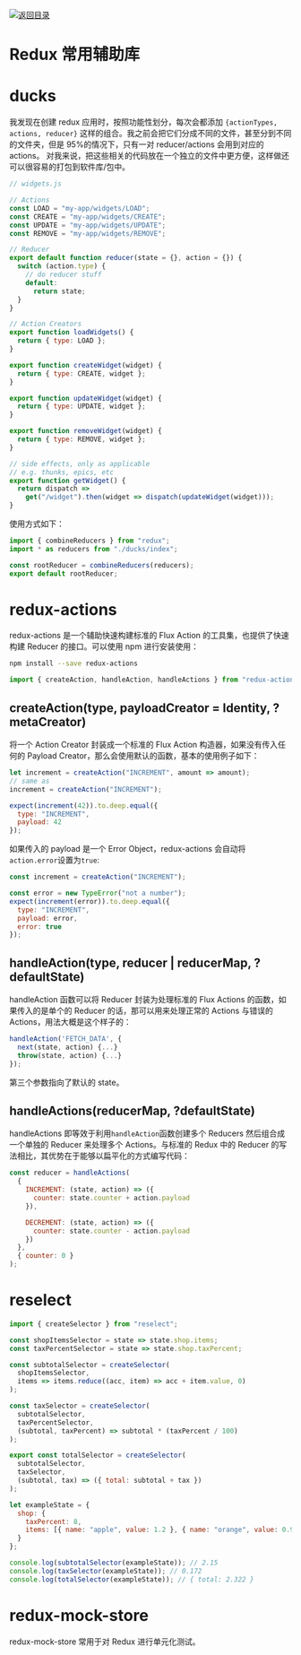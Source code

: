 [![返回目录](https://i.postimg.cc/50XLzC7C/image.png)](https://parg.co/UGZ)

# Redux 常用辅助库

# ducks

我发现在创建 redux 应用时，按照功能性划分，每次会都添加 `{actionTypes, actions, reducer}` 这样的组合。我之前会把它们分成不同的文件，甚至分到不同的文件夹，但是 95%的情况下，只有一对 reducer/actions 会用到对应的 actions。 对我来说，把这些相关的代码放在一个独立的文件中更方便，这样做还可以很容易的打包到软件库/包中。

```js
// widgets.js

// Actions
const LOAD = "my-app/widgets/LOAD";
const CREATE = "my-app/widgets/CREATE";
const UPDATE = "my-app/widgets/UPDATE";
const REMOVE = "my-app/widgets/REMOVE";

// Reducer
export default function reducer(state = {}, action = {}) {
  switch (action.type) {
    // do reducer stuff
    default:
      return state;
  }
}

// Action Creators
export function loadWidgets() {
  return { type: LOAD };
}

export function createWidget(widget) {
  return { type: CREATE, widget };
}

export function updateWidget(widget) {
  return { type: UPDATE, widget };
}

export function removeWidget(widget) {
  return { type: REMOVE, widget };
}

// side effects, only as applicable
// e.g. thunks, epics, etc
export function getWidget() {
  return dispatch =>
    get("/widget").then(widget => dispatch(updateWidget(widget)));
}
```

使用方式如下：

```js
import { combineReducers } from "redux";
import * as reducers from "./ducks/index";

const rootReducer = combineReducers(reducers);
export default rootReducer;
```

# redux-actions

redux-actions 是一个辅助快速构建标准的 Flux Action 的工具集，也提供了快速构建 Reducer 的接口。可以使用 npm 进行安装使用：

```sh
npm install --save redux-actions
```

```js
import { createAction, handleAction, handleActions } from "redux-actions";
```

## createAction(type, payloadCreator = Identity, ?metaCreator)

将一个 Action Creator 封装成一个标准的 Flux Action 构造器，如果没有传入任何的 Payload Creator，那么会使用默认的函数，基本的使用例子如下：

```js
let increment = createAction("INCREMENT", amount => amount);
// same as
increment = createAction("INCREMENT");

expect(increment(42)).to.deep.equal({
  type: "INCREMENT",
  payload: 42
});
```

如果传入的 payload 是一个 Error Object，redux-actions 会自动将`action.error`设置为`true`:

```js
const increment = createAction("INCREMENT");

const error = new TypeError("not a number");
expect(increment(error)).to.deep.equal({
  type: "INCREMENT",
  payload: error,
  error: true
});
```

## handleAction(type, reducer | reducerMap, ?defaultState)

handleAction 函数可以将 Reducer 封装为处理标准的 Flux Actions 的函数，如果传入的是单个的 Reducer 的话，那可以用来处理正常的 Actions 与错误的 Actions，用法大概是这个样子的：

```js
handleAction('FETCH_DATA', {
  next(state, action) {...}
  throw(state, action) {...}
});
```

第三个参数指向了默认的 state。

## handleActions(reducerMap, ?defaultState)

handleActions 即等效于利用`handleAction`函数创建多个 Reducers 然后组合成一个单独的 Reducer 来处理多个 Actions。与标准的 Redux 中的 Reducer 的写法相比，其优势在于能够以扁平化的方式编写代码：

```js
const reducer = handleActions(
  {
    INCREMENT: (state, action) => ({
      counter: state.counter + action.payload
    }),

    DECREMENT: (state, action) => ({
      counter: state.counter - action.payload
    })
  },
  { counter: 0 }
);
```

# reselect

```js
import { createSelector } from "reselect";

const shopItemsSelector = state => state.shop.items;
const taxPercentSelector = state => state.shop.taxPercent;

const subtotalSelector = createSelector(
  shopItemsSelector,
  items => items.reduce((acc, item) => acc + item.value, 0)
);

const taxSelector = createSelector(
  subtotalSelector,
  taxPercentSelector,
  (subtotal, taxPercent) => subtotal * (taxPercent / 100)
);

export const totalSelector = createSelector(
  subtotalSelector,
  taxSelector,
  (subtotal, tax) => ({ total: subtotal + tax })
);

let exampleState = {
  shop: {
    taxPercent: 8,
    items: [{ name: "apple", value: 1.2 }, { name: "orange", value: 0.95 }]
  }
};

console.log(subtotalSelector(exampleState)); // 2.15
console.log(taxSelector(exampleState)); // 0.172
console.log(totalSelector(exampleState)); // { total: 2.322 }
```

# redux-mock-store

redux-mock-store 常用于对 Redux 进行单元化测试。
